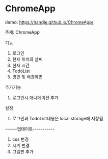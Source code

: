 # ChromeApp

demo: https://handje.github.io/ChromeApp/

주제: ChromeApp

기능

1. 로그인
2. 현재 위치의 날씨
3. 현재 시간
4. TodoList
5. 명언 및 배경화면

추가기능

1. 로그인시 애니메이션 추가

설정

1. 로그인과 TodoList내용은 local storage에 저장됨

------업데이트-----------

1. css 변경
2. 시계 변경
3. 그림판 추가
